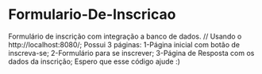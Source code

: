 # Formulario-De-Inscricao
Formulário de inscrição com integração a banco de dados. 
// Usando o http://localhost:8080/;
Possui 3 páginas: 
1-Página inicial com botão de inscreva-se;
2-Formulário para se inscrever;
3-Página de Resposta com os dados da inscrição;
Espero que esse código ajude :)

